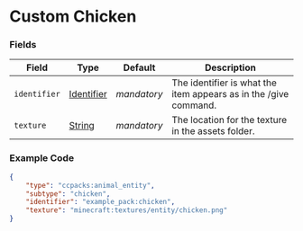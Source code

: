 # Custom Chicken



### Fields

   Field   | Type | Default | Description
-----------|------|---------|-------------
`identifier` | [Identifier]() | *mandatory* | The identifier is what the item appears as in the /give command.
`texture` | [String]() | *mandatory* | The location for the texture in the assets folder.

### Example Code

```json
{
	"type": "ccpacks:animal_entity",
	"subtype": "chicken",
	"identifier": "example_pack:chicken",
	"texture": "minecraft:textures/entity/chicken.png"
}
```
